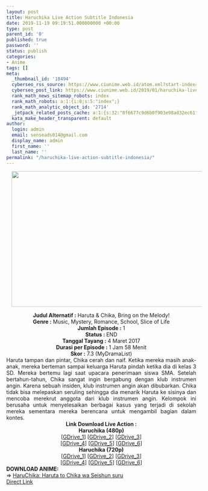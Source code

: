 ```yaml
---
layout: post
title: Haruchika Live Action Subtitle Indonesia
date: 2019-11-19 09:19:51.000000000 +00:00
type: post
parent_id: '0'
published: true
password: ''
status: publish
categories:
- Anime
tags: []
meta:
  _thumbnail_id: '18494'
  cyberseo_rss_source: https://www.ciunime.web.id/atom.xml?start-index=1801&max-results=150
  cyberseo_post_link: https://www.ciunime.web.id/2019/01/haruchika-live-action-subtitle-indonesia.html
  rank_math_news_sitemap_robots: index
  rank_math_robots: a:1:{i:0;s:5:"index";}
  rank_math_analytic_object_id: '2714'
  _jetpack_related_posts_cache: a:1:{s:32:"8f6677c9d6b0f903e98ad32ec61f8deb";a:2:{s:7:"expires";i:1663162255;s:7:"payload";a:0:{}}}
  kata_make_header_transparent: default
author:
  login: admin
  email: senseads014@gmail.com
  display_name: admin
  first_name: ''
  last_name: ''
permalink: "/haruchika-live-action-subtitle-indonesia/"
---
```

<div class="separator" style="clear: both; text-align: center;"><a href="https://2.bp.blogspot.com/-gbXTRN54aeU/XFHopxjeNpI/AAAAAAAAJKw/1AQyfnDB36MEOwkftGICW-sIVL8WPDVMQCLcBGAs/s1600/Haruchika.jpg" imageanchor="1" style="margin-left: 1em; margin-right: 1em;"><img border="0" data-original-height="720" data-original-width="1280" height="360" src="{{ site.baseurl }}/assets/2019/11/Haruchika.jpg" width="640" /></a></div>
<p>
<div style="text-align: center;"><b>Judul</b><b><b> Alternatif</b> :</b> <span itemprop="name">Haruta &amp; Chika, </span><span itemprop="name">Bring on the Melody!</span></div>
<div style="text-align: center;"><b><b>Genre :</b></b> Music, Mystery, Romance, School, Slice of Life</div>
<div style="text-align: center;"><b>Jumlah Episode :</b> 1<br /><b>Status :&nbsp;</b>END<br /><b>Tanggal Tayang :</b> 4 Maret 2017<br /><b>Durasi per Episode :</b> 1 Jam 58 Menit</div>
<div style="text-align: center;"><b>Skor :</b> 7.3 (MyDramaList)</div>
<div style="text-align: center;"></div>
<div style="text-align: justify;">Haruta tampan dan pintar, Chika cerah dan naif. Ketika mereka masih anak-anak, mereka berteman sampai keluarga Haruta pindah ketika dia di kelas 3 SD. Mereka bertemu lagi saat upacara penerimaan siswa SMA. Setelah bertahun-tahun, Chika sangat ingin bergabung dengan klub instrumen angin. Karena sebuah insiden, klub instrumen angin akan dibubarkan. Chika tidak bisa melepaskan seruling sehingga dia menarik Haruta ke sisinya dan mencoba merekrut anggota dari klub instrumen angin. Kelompok ini berusaha untuk menyelesaikan berbagai kasus yang terjadi di sekolah mereka sementara mereka berencana untuk mengambil bagian dalam kontes.</div>
<div style="text-align: justify;"></div>
<div style="text-align: justify;"></div>
<div style="text-align: center;"><b>Link Download Live Action :</b></div>
<div style="text-align: center;"></div>
<div style="text-align: center;"><b>Haruchika (480p)</b><br />[<a href="https://drive.google.com/uc?id=14SfmN00wvDtypbKIxh5zpxv37SrYBKKd" target="_blank" rel="noopener">GDrive_1</a>] [<a href="https://drive.google.com/uc?id=100xhzm9Zmm74SbFdtErBTxkej6l2iYQP" target="_blank" rel="noopener">GDrive_2</a>] [<a href="https://drive.google.com/uc?export=download&amp;id=1-PGvPhAwMCb9qqWSsIiyBI-EN4zdwhSl" target="_blank" rel="noopener">GDrive_3</a>]<br />[<a href="https://drive.google.com/uc?export=download&amp;id=1zOXojH6wEl36kXN6F5I9Vm4Oq6pYF7Aj" target="_blank" rel="noopener">GDrive_4</a>] [<a href="https://drive.google.com/uc?export=download&amp;id=19fIDVxy7opBDtvHzFVR6yzPoVAk3BST7" target="_blank" rel="noopener">GDrive_5</a>] [<a href="https://drive.google.com/uc?id=0Bz5vLG-5y73MOVQ2U2NCOHl6a28" target="_blank" rel="noopener">GDrive_6</a>]</div>
<div style="text-align: center;"><b>Haruchika (720p)</b><br />[<a href="https://drive.google.com/uc?id=130hnm6HeibXgRl6nzdXGNeCLiruObG5Q" target="_blank" rel="noopener">GDrive_1</a>] [<a href="https://drive.google.com/uc?export=download&amp;id=1nRIumXS5qVsRaKoFcYjlkULD91WXCETh" target="_blank" rel="noopener">GDrive_2</a>] [<a href="https://drive.google.com/uc?export=download&amp;id=1UScF5R9_VDBJgeRuR1I5zYWr29Zb5BZY" target="_blank" rel="noopener">GDrive_3</a>]<br />[<a href="https://drive.google.com/uc?export=download&amp;id=157k8kyDFzbrI4KncIZjw7j2OmSg_gheC" target="_blank" rel="noopener">GDrive_4</a>] [<a href="https://drive.google.com/uc?id=1MS0cKu3bTpb_ZpzzR968hYxPWBrHUzWa" target="_blank" rel="noopener">GDrive_5</a>] [<a href="https://drive.google.com/uc?export=download&amp;id=1fTiqRzLvsIZbrkAS8Og3ZjrOrSTPuCvf" target="_blank" rel="noopener">GDrive_6</a>]
<div style="text-align: left;"></div>
<div style="text-align: left;"></div>
<div style="text-align: left;"><b>DOWNLOAD ANIME:</b></div>
<div style="text-align: left;"></div>
<div style="text-align: left;">=&gt;&nbsp;<a href="https://www.ciunime.web.id/2019/07/haruchika-haruta-to-chika-wa-seishun.html" target="_blank" rel="noopener">HaruChika: Haruta to Chika wa Seishun suru</a></div>
<div style="text-align: left;"></div>
</div>
<link rel="stylesheet" href="https://cdnjs.cloudflare.com/ajax/libs/font-awesome/4.7.0/css/font-awesome.min.css" />
<div class="divbtn"> <a href="https://handymansurrender.com/fihup8buzv?key=94550f7ce39444073321dde3b8782f97" class="btn"><i class="fa fa-download"></i> Direct Link</a> </div>
